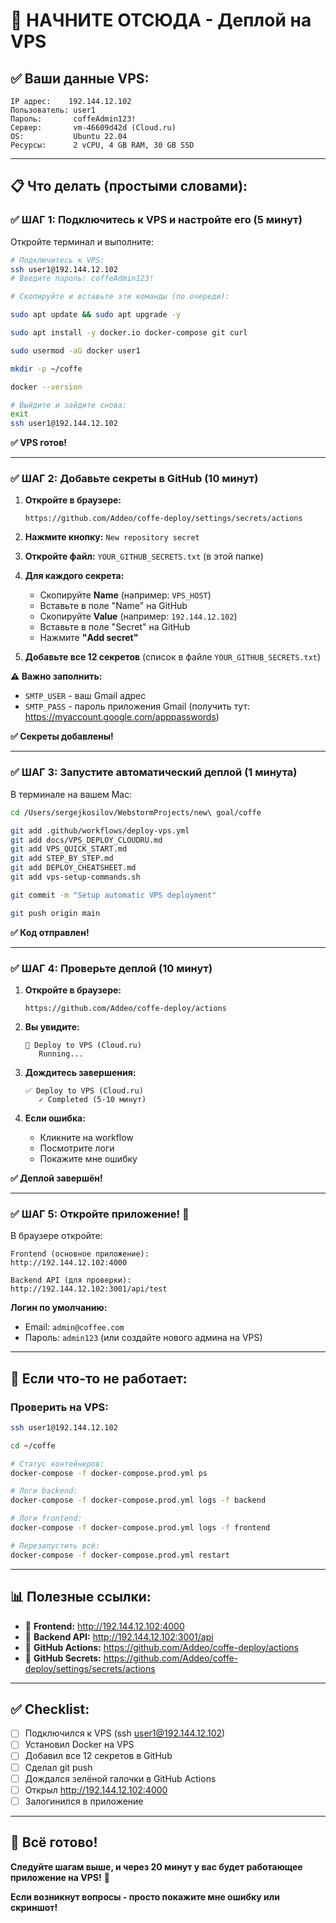 # 🚀 НАЧНИТЕ ОТСЮДА - Деплой на VPS

## ✅ Ваши данные VPS:

```
IP адрес:    192.144.12.102
Пользователь: user1
Пароль:       coffeAdmin123!
Сервер:       vm-46609d42d (Cloud.ru)
OS:           Ubuntu 22.04
Ресурсы:      2 vCPU, 4 GB RAM, 30 GB SSD
```

---

## 📋 Что делать (простыми словами):

### ✅ ШАГ 1: Подключитесь к VPS и настройте его (5 минут)

Откройте терминал и выполните:

```bash
# Подключитесь к VPS:
ssh user1@192.144.12.102
# Введите пароль: coffeAdmin123!

# Скопируйте и вставьте эти команды (по очереди):

sudo apt update && sudo apt upgrade -y

sudo apt install -y docker.io docker-compose git curl

sudo usermod -aG docker user1

mkdir -p ~/coffe

docker --version

# Выйдите и зайдите снова:
exit
ssh user1@192.144.12.102
```

**✅ VPS готов!**

---

### ✅ ШАГ 2: Добавьте секреты в GitHub (10 минут)

1. **Откройте в браузере:**
   ```
   https://github.com/Addeo/coffe-deploy/settings/secrets/actions
   ```

2. **Нажмите кнопку:** `New repository secret`

3. **Откройте файл:** `YOUR_GITHUB_SECRETS.txt` (в этой папке)

4. **Для каждого секрета:**
   - Скопируйте **Name** (например: `VPS_HOST`)
   - Вставьте в поле "Name" на GitHub
   - Скопируйте **Value** (например: `192.144.12.102`)
   - Вставьте в поле "Secret" на GitHub
   - Нажмите **"Add secret"**

5. **Добавьте все 12 секретов** (список в файле `YOUR_GITHUB_SECRETS.txt`)

**⚠️ Важно заполнить:**
- `SMTP_USER` - ваш Gmail адрес
- `SMTP_PASS` - пароль приложения Gmail (получить тут: https://myaccount.google.com/apppasswords)

**✅ Секреты добавлены!**

---

### ✅ ШАГ 3: Запустите автоматический деплой (1 минута)

В терминале на вашем Mac:

```bash
cd /Users/sergejkosilov/WebstormProjects/new\ goal/coffe

git add .github/workflows/deploy-vps.yml
git add docs/VPS_DEPLOY_CLOUDRU.md
git add VPS_QUICK_START.md
git add STEP_BY_STEP.md
git add DEPLOY_CHEATSHEET.md
git add vps-setup-commands.sh

git commit -m "Setup automatic VPS deployment"

git push origin main
```

**✅ Код отправлен!**

---

### ✅ ШАГ 4: Проверьте деплой (10 минут)

1. **Откройте в браузере:**
   ```
   https://github.com/Addeo/coffe-deploy/actions
   ```

2. **Вы увидите:**
   ```
   🔄 Deploy to VPS (Cloud.ru)
      Running...
   ```

3. **Дождитесь завершения:**
   ```
   ✅ Deploy to VPS (Cloud.ru)
      ✓ Completed (5-10 минут)
   ```

4. **Если ошибка:**
   - Кликните на workflow
   - Посмотрите логи
   - Покажите мне ошибку

**✅ Деплой завершён!**

---

### ✅ ШАГ 5: Откройте приложение! 🎉

В браузере откройте:

```
Frontend (основное приложение):
http://192.144.12.102:4000

Backend API (для проверки):
http://192.144.12.102:3001/api/test
```

**Логин по умолчанию:**
- Email: `admin@coffee.com`
- Пароль: `admin123` (или создайте нового админа на VPS)

---

## 🐛 Если что-то не работает:

### Проверить на VPS:

```bash
ssh user1@192.144.12.102

cd ~/coffe

# Статус контейнеров:
docker-compose -f docker-compose.prod.yml ps

# Логи backend:
docker-compose -f docker-compose.prod.yml logs -f backend

# Логи frontend:
docker-compose -f docker-compose.prod.yml logs -f frontend

# Перезапустить всё:
docker-compose -f docker-compose.prod.yml restart
```

---

## 📊 Полезные ссылки:

- 🔗 **Frontend:** http://192.144.12.102:4000
- 🔗 **Backend API:** http://192.144.12.102:3001/api
- 🔗 **GitHub Actions:** https://github.com/Addeo/coffe-deploy/actions
- 🔗 **GitHub Secrets:** https://github.com/Addeo/coffe-deploy/settings/secrets/actions

---

## ✅ Checklist:

- [ ] Подключился к VPS (ssh user1@192.144.12.102)
- [ ] Установил Docker на VPS
- [ ] Добавил все 12 секретов в GitHub
- [ ] Сделал git push
- [ ] Дождался зелёной галочки в GitHub Actions
- [ ] Открыл http://192.144.12.102:4000
- [ ] Залогинился в приложение

---

## 🎯 Всё готово!

**Следуйте шагам выше, и через 20 минут у вас будет работающее приложение на VPS!** 🚀

**Если возникнут вопросы - просто покажите мне ошибку или скриншот!**

